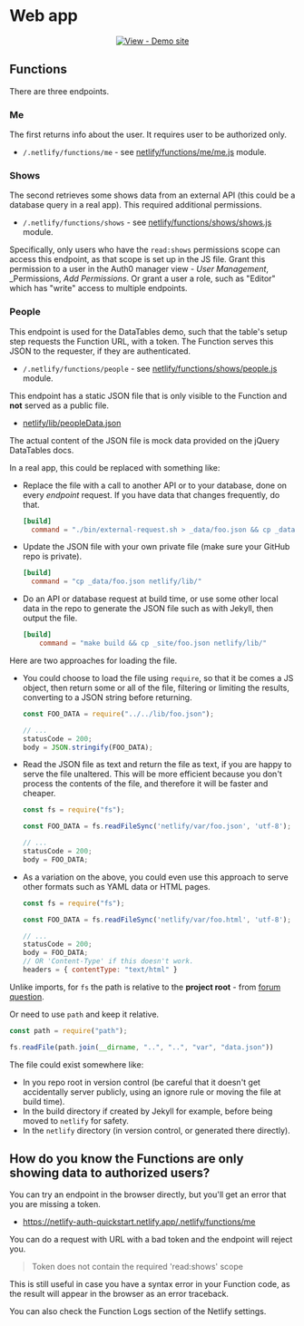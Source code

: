 # Web app

<div align="center">

[![View - Demo site](https://img.shields.io/badge/View-Demo_site-2ea44f?style=for-the-badge)](https://netlify-auth-quickstart.netlify.app/)

</div>


## Functions

There are three endpoints.

### Me

The first returns info about the user. It requires user to be authorized only.

- `/.netlify/functions/me` - see [netlify/functions/me/me.js](/netlify/functions/me/me.js) module.

### Shows

The second retrieves some shows data from an external API (this could be a database query in a real app). This required additional permissions.

- `/.netlify/functions/shows` - see [netlify/functions/shows/shows.js](/netlify/functions/shows/shows.js) module.

Specifically, only users who have the `read:shows` permissions scope can access this endpoint, as that scope is set up in the JS file. Grant this permission to a user in the Auth0 manager view - _User Management_, _Permissions, _Add Permissions_. Or grant a user a role, such as "Editor" which has "write" access to multiple endpoints.

### People

This endpoint is used for the DataTables demo, such that the table's setup step requests the Function URL, with a token. The Function serves this JSON to the requester, if they are authenticated.

- `/.netlify/functions/people` - see [netlify/functions/shows/people.js](/netlify/functions/shows/people.js) module.

This endpoint has a static JSON file that is only visible to the Function and **not** served as a public file.

- [netlify/lib/peopleData.json](/netlify/lib/peopleData.json)

The actual content of the JSON file is mock data provided on the jQuery DataTables docs.

In a real app, this could be replaced with something like:

- Replace the file with a call to another API or to your database, done on every _endpoint_ request. If you have data that changes frequently, do that.
    ```toml
    [build]
      command = "./bin/external-request.sh > _data/foo.json && cp _data/foo.json netlify/lib/"
    ```
- Update the JSON file with your own private file (make sure your GitHub repo is private).
    ```toml
    [build]
      command = "cp _data/foo.json netlify/lib/"
    ```
- Do an API or database request at build time, or use some other local data in the repo to generate the JSON file such as with Jekyll, then output the file.
    ```toml
    [build]
        command = "make build && cp _site/foo.json netlify/lib/"
    ```

Here are two approaches for loading the file.

- You could choose to load the file using `require`, so that it be comes a JS object, then return some or all of the file, filtering or limiting the results, converting to a JSON string before returning.
    ```javascript
    const FOO_DATA = require("../../lib/foo.json");

    // ...
    statusCode = 200;
    body = JSON.stringify(FOO_DATA);
    ```
- Read the JSON file as text and return the file as text, if you are happy to serve the file unaltered. This will be more efficient because you don't process the contents of the file, and therefore it will be faster and cheaper.
    ```javascript
    const fs = require("fs");

    const FOO_DATA = fs.readFileSync('netlify/var/foo.json', 'utf-8');

    // ...
    statusCode = 200;
    body = FOO_DATA;
    ```
- As a variation on the above, you could even use this approach to serve other formats such as YAML data or HTML pages.
    ```javascript
    const fs = require("fs");

    const FOO_DATA = fs.readFileSync('netlify/var/foo.html', 'utf-8');

    // ...
    statusCode = 200;
    body = FOO_DATA;
    // OR 'Content-Type' if this doesn't work.
    headers = { contentType: "text/html" }
    ```

Unlike imports, for `fs` the path is relative to the **project root** - from [forum question](https://answers.netlify.com/t/hosting-a-file-along-with-my-function/1527).

Or need to use `path` and keep it relative.

```javascript
const path = require("path");

fs.readFile(path.join(__dirname, "..", "..", "var", "data.json"))
```

The file could exist somewhere like:

- In you repo root in version control (be careful that it doesn't get accidentally server publicly, using an ignore rule or moving the file at build time).
- In the build directory if created by Jekyll for example, before being moved to `netlify` for safety.
- In the `netlify` directory (in version control, or generated there directly).


## How do you know the Functions are only showing data to authorized users?

You can try an endpoint in the browser directly, but you'll get an error that you are missing a token.

- https://netlify-auth-quickstart.netlify.app/.netlify/functions/me

You can do a request with URL with a bad token and the endpoint will reject you.

> Token does not contain the required 'read:shows' scope

This is still useful in case you have a syntax error in your Function code, as the result will appear in the browser as an error traceback.

You can also check the Function Logs section of the Netlify settings.
